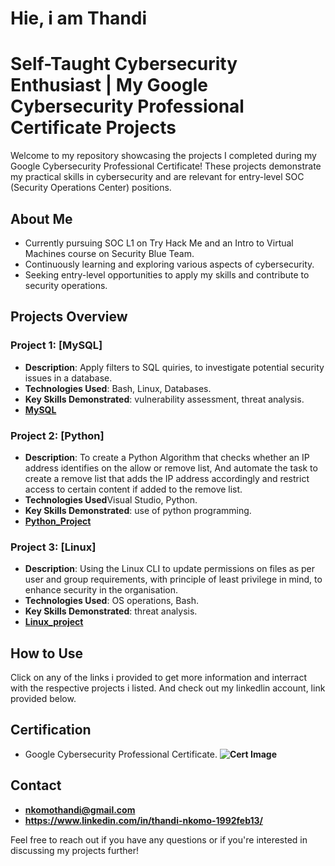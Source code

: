 # Hie, i am Thandi

# Self-Taught Cybersecurity Enthusiast | My Google Cybersecurity Professional Certificate Projects

Welcome to my repository showcasing the projects I completed during my Google Cybersecurity Professional Certificate! These projects demonstrate my practical skills in cybersecurity and are relevant for entry-level SOC (Security Operations Center) positions.

## About Me

- Currently pursuing SOC L1 on Try Hack Me and an Intro to Virtual Machines course on Security Blue Team.
- Continuously learning and exploring various aspects of cybersecurity.
- Seeking entry-level opportunities to apply my skills and contribute to security operations.

## Projects Overview

### Project 1: [MySQL]

- **Description**: Apply filters to SQL quiries, to investigate potential security issues in a database.
- **Technologies Used**: Bash, Linux, Databases.
- **Key Skills Demonstrated**: vulnerability assessment, threat analysis.
- **[MySQL](https://www.dropbox.com/scl/fi/th1c0zoxg6ax70sfqvft8/sql_portfolio.docx?rlkey=xfx0mi7bgm3dkes7tf2ofsyfx&st=t54xhiar&dl=0)**

### Project 2: [Python]

- **Description**: To create a Python Algorithm that checks whether an IP address identifies on the allow or remove list, And automate the task to create a remove list that adds the IP address accordingly and restrict access to certain content if added to the remove list.
- **Technologies Used**Visual Studio, Python.
- **Key Skills Demonstrated**: use of python programming.
- **[Python_Project](https://www.dropbox.com/scl/fi/gmniug3rinjdjgm30sxbh/python-portfolio-task.docx?rlkey=a291dkqtevrsshfx8wxnjc7ze&st=ppoj2mpi&dl=0)**


### Project 3: [Linux]

- **Description**: Using the Linux CLI to update permissions on files as per user and group requirements, with principle of least privilege in mind, to enhance security in the organisation.
- **Technologies Used**: OS operations, Bash.
- **Key Skills Demonstrated**: threat analysis.
- **[Linux_project](https://www.dropbox.com/scl/fi/7c6jvmcnbhqcywjofbe6q/portfolio-activity-linux-commands.docx?rlkey=4bi7uqduc9wqgtziningc3ahg&st=i7wrb6k8&dl=0)**

## How to Use

Click on any of the links i provided to get more information and interract with the respective projects i listed. And check out my linkedlin account, link provided below.

## Certification

- Google Cybersecurity Professional Certificate.
  **![Cert Image](<img width="508" alt="image" src="https://github.com/TeeEnkay/Projects/assets/106166518/43faeaf6-3bde-42ff-9940-447114b4b6ca">)**


## Contact

- **nkomothandi@gmail.com**
- **https://www.linkedin.com/in/thandi-nkomo-1992feb13/**

Feel free to reach out if you have any questions or if you're interested in discussing my projects further!

